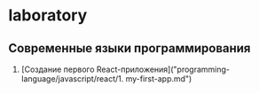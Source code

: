 # laboratory

## Современные языки программирования
1. [Создание первого React-приложения]("programming-language/javascript/react/1. my-first-app.md")
